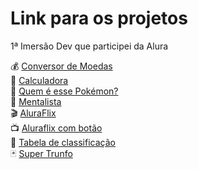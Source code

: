 # Link para os projetos
1ª Imersão Dev que participei da Alura 

💰 <a href="https://codepen.io/geborba19/pen/eYgYzPRl">Conversor de Moedas</a><br>
📇 <a href="https://codepen.io/geborba19/pen/eYgYzPRl">Calculadora </a><br>
👀 <a href="https://codepen.io/geborba19/pen/jOyEzwg">Quem é esse Pokémon?</a><br>
🔮 <a href="https://codepen.io/geborba19/pen/ExZjGpQ">Mentalista </a><br>
🎬 <a href="https://codepen.io/geborba19/pen/eYgpqMB">AluraFlix</a><br>
        📺 <a href="https://codepen.io/geborba19/pen/yLgazjY">Aluraflix com botão</a><br>
🥇 <a href="https://codepen.io/geborba19/pen/ZELXJPW">Tabela de classificação</a><br>
🃏 <a href="https://codepen.io/geborba19/pen/xxgXjLE">Super Trunfo</a><br>

